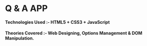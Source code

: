 # Q & A APP

#### Technologies Used :- HTML5 + CSS3 + JavaScript
#### Theories Covered :- Web Designing, Options Management & DOM Manipulation.
